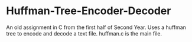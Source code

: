 # Huffman-Tree-Encoder-Decoder
An old assignment in C from the first half of Second Year. 
Uses a huffman tree to encode and decode a text file. huffman.c is the main file.
